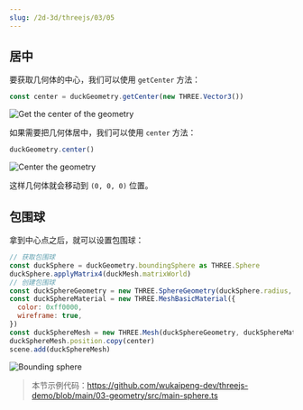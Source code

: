 ```yaml
---
slug: /2d-3d/threejs/03/05
---
```


## 居中

要获取几何体的中心，我们可以使用 `getCenter` 方法：

```javascript
const center = duckGeometry.getCenter(new THREE.Vector3())
```

![Get the center of the geometry](https://img.wukaipeng.com//2025/04/29-111122-HlgcLR-image-20250429111121951.png)

如果需要把几何体居中，我们可以使用 `center` 方法：

```javascript
duckGeometry.center()
```

![Center the geometry](https://img.wukaipeng.com//2025/04/29-110628-5zAaCx-image-20250429110627857.png)

这样几何体就会移动到 `(0, 0, 0)` 位置。


## 包围球

拿到中心点之后，就可以设置包围球：

```javascript
// 获取包围球
const duckSphere = duckGeometry.boundingSphere as THREE.Sphere
duckSphere.applyMatrix4(duckMesh.matrixWorld)
// 创建包围球
const duckSphereGeometry = new THREE.SphereGeometry(duckSphere.radius, 16, 16)
const duckSphereMaterial = new THREE.MeshBasicMaterial({
  color: 0xff0000,
  wireframe: true,
})
const duckSphereMesh = new THREE.Mesh(duckSphereGeometry, duckSphereMaterial)
duckSphereMesh.position.copy(center)
scene.add(duckSphereMesh)
```

![Bounding sphere](https://img.wukaipeng.com//2025/04/29-113206-YDYMTd-image-20250429113206560.png)

> 本节示例代码：https://github.com/wukaipeng-dev/threejs-demo/blob/main/03-geometry/src/main-sphere.ts
